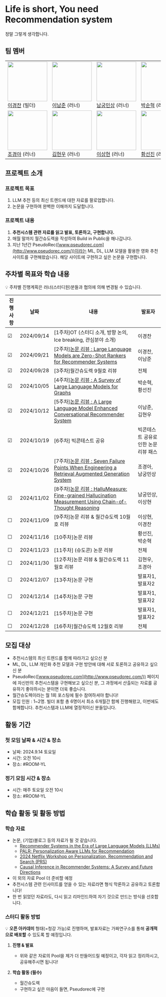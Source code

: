 # Life is short, You need Recommendation system

정말 그렇게 생각합니다.

## 팀 멤버
|    |  |   |    |
|---|------|-------|---------|
|   <img src = "https://github.com/user-attachments/assets/5567869c-f388-48bf-a023-f3593adee756" width="128px;"/> <br/> [이경찬](https://github.com/kyeongchan92) (빌더)  |  <img src = "https://github.com/user-attachments/assets/2d8f46c8-f9ad-46c9-a38e-40bedbd327bf" width="128px;"/> <br/> [이남준](https://github.com/dlskawns) (러너)  | <img src = "https://github.com/user-attachments/assets/89dcbbbc-0929-4f58-b6a9-c8db5f6825a1" width="128px;"/> <br/> [남궁민상](https://github.com/wholmesian) (러너)  |  <img src = "https://github.com/user-attachments/assets/ac295666-9ef3-4386-8f7e-5bd64b4ad40c" width="128px;"/> <br/> [박순혁](https://github.com/soonhp) (러너)  |
|  <img src = "https://github.com/user-attachments/assets/27506c46-2ade-42bb-95df-e9041f2f5c42" width="128px;"/> <br/> [조경아](https://github.com/Choah) (러너)  |  <img src = "https://github.com/user-attachments/assets/28fade68-faf6-43c6-9ead-50b9e54311d2" width="128px;"/> <br/> [김현우](https://github.com/choco9966) (러너)|  <img src = "https://github.com/user-attachments/assets/7dc4a50d-223d-423a-81b0-9c709aeda250" width="128px;"/> <br/> [이상현](https://github.com/Sanghyeon16) (러너) |  <img src = "https://github.com/user-attachments/assets/532ccee7-c021-41f6-8bac-f9a5e0880556" width="128px;"/> <br/> [황선진](https://github.com/passiona2z) (러너)  |

## 프로젝트 소개

### 프로젝트 목표
1. LLM 추천 등의 최신 트렌드에 대한 자료를 팔로업합니다.
2. 논문을 구현하여 완벽한 이해까지 도달합니다.

### 프로젝트 내용
1. **추천시스템 관련 자료를 읽고 발표, 토론하고, 구현합니다.**
2. 매월 말까지 월간슈도렉을 작성하여 Build in Public을 해나갑니다.
3. 지난 1년간 PseudoRec([www.pseudorec.com](http://www.pseudorec.com/))이라는 ML, DL, LLM 모델을 활용한 영화 추천 사이트를 구현해왔습니다. 해당 사이트에 구현하고 싶은 논문을 구현합니다.

## 주차별 목표와 학습 내용
💡 주차별 진행계획은 러너(스터디원)분들과 협의에 의해 변경될 수 있습니다.

|진행사항| 날짜 | 내용 | 발표자 |
|-----| ----- | ----- | -------- |
| &#9745;   | 2024/09/14 | [1주차]OT (스터디 소개, 방향 논의, Ice breaking, 관심분야 소개) | 이경찬 |  
|&#9745;  | 2024/09/21 | [2주차][논문 리뷰 : Large Language Models are Zero-Shot Rankers for Recommender Systems](https://github.com/Pseudo-Lab/life-is-short-you-need-recommendation-system/discussions/4#discussion-7201636) | 이경찬, 이남준 | 
|&#9745; | 2024/09/28 | [3주차]월간슈도렉 9월호 리뷰 | 전체 |  
|&#9745; | 2024/10/05 | [4주차][논문 리뷰 : A Survey of Large Language Models for Graphs](https://github.com/Pseudo-Lab/life-is-short-you-need-recommendation-system/discussions/9) | 박순혁, 황선진 |  
|&#9745; | 2024/10/12 | [5주차][논문 리뷰 : A Large Language Model Enhanced Conversational Recommender System](https://github.com/Pseudo-Lab/life-is-short-you-need-recommendation-system/discussions/15) | 이남준, 김현우 |  
|&#9745; | 2024/10/19 | [6주차] 빅콘테스트 공유| 빅콘테스트 공유로 인한 논문 리뷰 패스 |  
|&#9745; | 2024/10/26 | [7주차][논문 리뷰 : Seven Failure Points When Engineering a Retrieval Augmented Generation System](https://github.com/Pseudo-Lab/life-is-short-you-need-recommendation-system/discussions/17)| 조경아, 남궁민상 |  
|&#9745; | 2024/11/02 | [8주차][논문 리뷰 : HalluMeasure: Fine-grained Hallucination Measurement Using Chain-of-Thought Reasoning](https://github.com/Pseudo-Lab/life-is-short-you-need-recommendation-system/discussions/18) | 남궁민상, 이상현 |  
|&#9744; | 2024/11/09 | [9주차]논문 리뷰 & 월간슈도렉 10월호 리뷰 | 이상현, 이경찬 |  
|&#9744; | 2024/11/16 | [10주차]논문 리뷰 | 황선진, 박순혁 |  
|&#9744; | 2024/11/23 | [11주차] (슈도콘) 논문 리뷰 | 전체 |  
|&#9744; | 2024/11/30 | [12주차]논문 리뷰 & 월간슈도렉 11월호 리뷰 | 김현우, 조경아 |  
|&#9744; | 2024/12/07 | [13주차]논문 구현 | 발표자1, 발표자2 |  
|&#9744; | 2024/12/14 | [14주차]논문 구현 | 발표자1, 발표자2 |  
|&#9744; | 2024/12/21 | [15주차]논문 구현 | 발표자1, 발표자2 |  
|&#9744; | 2024/12/28 | [16주차]월간슈도렉 12월호 리뷰 | 전체 |  

## 모집 대상
- 추천시스템의 최신 트렌드를 함께 따라가고 싶으신 분
- ML, DL, LLM 개인화 추천 모델과 구현 방안에 대해 서로 토론하고 공유하고 싶으신 분
- PseudoRec([www.pseudorec.com](http://www.pseudorec.com/)) 페이지에 자신만의 추천시스템을 구현해보고 싶으신 분, 그 과정에서 산출되는 자료를 공유하기 좋아하시는 분이면 더욱 좋습니다.
- 월간슈도렉이라는 월 1회 포스팅에 필수 참여하셔야 합니다!
- 모집 인원 : 1~2명. 빌더 포함 총 6명이서 최소 6개월간 함께 진행해왔고, 이번에도 함께합니다. 추천시스템과 LLM에 열정적이신 분들입니다.

## 활동 기간
### 첫 모임 날짜 & 시간 & 장소
- 날짜: 2024.9.14 토요일
- 시간: 오전 10시
- 장소: #ROOM-YL

### 정기 모임 시간 & 장소
- 시간: 매주 토요일 오전 10시
- 장소: #ROOM-YL

## 학습 활동 및 활동 방법
### 학습 자료
- 논문, (기업)블로그 등의 자료가 될 것 같습니다.
  - [Recommender Systems in the Era of Large Language Models (LLMs)](https://arxiv.org/pdf/2307.02046)
  - [PALR: Personalization Aware LLMs for Recommendation](https://arxiv.org/pdf/2305.07622)
  - [2024 Netflix Workshop on Personalization, Recommendation and Search (PRS)](https://prs2024.splashthat.com/)
  - [Causal Inference in Recommender Systems: A Survey and Future Directions](https://arxiv.org/abs/2208.12397)
- 이 외의 자료 Pool 더 준비할 예정
- 추천시스템 관련 인사이트를 얻을 수 있는 자료라면 형식 막론하고 공유하고 토론합니다!
- 한 번 읽었던 자료라도, 다시 읽고 리마인드하여 자기 것으로 만드는 방식을 선호합니다.

### 스터디 활동 방법
💡 **오픈 아카데미** 형태(=청강 가능)로 진행하며, 발표자료는 가짜연구소를 통해 **공개적으로 배포할** 수 있도록 할 예정입니다.
    
1. **진행 & 발표**
    - 위와 같은 자료의 Pool을 제가 더 만들어드릴 예정이고, 각자 읽고 정리하시고, 공유해주시면 됩니다!
    
2. **학습 활동 (필수)**
    - 월간슈도렉
    - 구현하고 싶은 마음이 들면, Pseudorec에 구현


